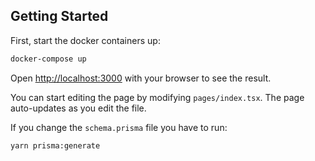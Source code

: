 ## Getting Started

First, start the docker containers up:

```bash
docker-compose up
```

Open [http://localhost:3000](http://localhost:3000) with your browser to see the result.

You can start editing the page by modifying `pages/index.tsx`. The page auto-updates as you edit the file.

If you change the `schema.prisma` file you have to run:

```bash
yarn prisma:generate
```

